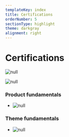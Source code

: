 ```yaml
---
templateKey: index
title: Certifications
orderNumber: 5
sectionType: highlight
theme: darkgray
alignment: right
---
```

# Certifications

![null](/img/special_proghtml5_wht.png)



![null](/img/shopify.svg)

### Product fundamentals

* ![null](/img/shopify-product-fundamentals-certification-b9cf5d5cfb4431503dab7d110bbbc78e5199d9c4c5be49334c3093b31496108a.svg)

### Theme fundamentals

* ![null](/img/shopify-theme-development-certification-26f3d5c0c2a394c2e9caa1dc1e1aa12b471049dee5516be0efbe507cdcd07531.svg)

